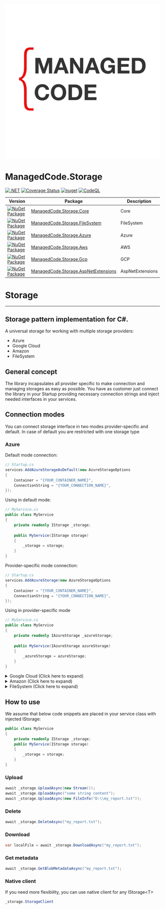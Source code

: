 ![img|300x200](https://raw.githubusercontent.com/managed-code-hub/Storage/main/logo.png)

# ManagedCode.Storage

[![.NET](https://github.com/managed-code-hub/Storage/actions/workflows/dotnet.yml/badge.svg)](https://github.com/managed-code-hub/Storage/actions/workflows/dotnet.yml)
[![Coverage Status](https://coveralls.io/repos/github/managed-code-hub/Storage/badge.svg?branch=main&service=github)](https://coveralls.io/github/managed-code-hub/Storage?branch=main)
[![nuget](https://github.com/managed-code-hub/Storage/actions/workflows/nuget.yml/badge.svg?branch=main)](https://github.com/managed-code-hub/Storage/actions/workflows/nuget.yml)
[![CodeQL](https://github.com/managed-code-hub/Storage/actions/workflows/codeql-analysis.yml/badge.svg?branch=main)](https://github.com/managed-code-hub/Storage/actions/workflows/codeql-analysis.yml)

| Version | Package                                                                                                                               | Description     |
| ------- |---------------------------------------------------------------------------------------------------------------------------------------|-----------------|
|[![NuGet Package](https://img.shields.io/nuget/v/ManagedCode.Storage.Core.svg)](https://www.nuget.org/packages/ManagedCode.Storage.Core) | [ManagedCode.Storage.Core](https://www.nuget.org/packages/ManagedCode.Storage.Core)                                                   | Core            |
|[![NuGet Package](https://img.shields.io/nuget/v/ManagedCode.Storage.FileSystem.svg)](https://www.nuget.org/packages/ManagedCode.Storage.FileSystem) | [ManagedCode.Storage.FileSystem](https://www.nuget.org/packages/ManagedCode.Storage.FileSystem)                                       | FileSystem         |
|[![NuGet Package](https://img.shields.io/nuget/v/ManagedCode.Storage.Azure.svg)](https://www.nuget.org/packages/ManagedCode.Storage.Azure) | [ManagedCode.Storage.Azure](https://www.nuget.org/packages/ManagedCode.Storage.Azure)                                                 | Azure           |
|[![NuGet Package](https://img.shields.io/nuget/v/ManagedCode.Storage.Aws.svg)](https://www.nuget.org/packages/ManagedCode.Storage.Aws) | [ManagedCode.Storage.Aws](https://www.nuget.org/packages/ManagedCode.Storage.Aws)                                     | AWS             |
|[![NuGet Package](https://img.shields.io/nuget/v/ManagedCode.Storage.Gcp.svg)](https://www.nuget.org/packages/ManagedCode.Storage.Gcp) | [ManagedCode.Storage.Gcp](https://www.nuget.org/packages/ManagedCode.Storage.Gcp)                                         | GCP             |
|[![NuGet Package](https://img.shields.io/nuget/v/ManagedCode.Storage.AspNetExtensions.svg)](https://www.nuget.org/packages/ManagedCode.Storage.AspNetExtensions) | [ManagedCode.Storage.AspNetExtensions](https://www.nuget.org/packages/ManagedCode.Storage.AspNetExtensions)                                         | AspNetExtensions          |

# Storage
---

## Storage pattern implementation for C#.

A universal storage for working with multiple storage providers:

- Azure
- Google Cloud
- Amazon
- FileSystem

## General concept

The library incapsulates all provider specific to make connection and managing storages as easy as possible. You have as
customer just connect the
library in your Startup providing necessary connection strings and inject needed interfaces in your services.

## Connection modes

You can connect storage interface in two modes provider-specific and default. In case of default you are restricted with
one storage type

### Azure

Default mode connection:

```cs
// Startup.cs
services.AddAzureStorageAsDefault(new AzureStorageOptions
{
    Container = "{YOUR_CONTAINER_NAME}",
    ConnectionString = "{YOUR_CONNECTION_NAME}",
});
```

Using in default mode:

```cs
// MyService.cs
public class MyService
{
    private readonly IStorage _storage;

    public MyService(IStorage storage)
    {
        _storage = storage;
    }
}

```

Provider-specific mode connection:

```cs
// Startup.cs
services.AddAzureStorage(new AzureStorageOptions
{
    Container = "{YOUR_CONTAINER_NAME}",
    ConnectionString = "{YOUR_CONNECTION_NAME}",
});
```

Using in provider-specific mode

```cs
// MyService.cs
public class MyService
{
    private readonly IAzureStorage _azureStorage;

    public MyService(IAzureStorage azureStorage)
    {
        _azureStorage = azureStorage;
    }
}
```

<details>
  <summary>Google Cloud (Click here to expand)</summary>

### Google Cloud

Default mode connection:

```cs
// Startup.cs
services.AddGCPStorageAsDefault(opt =>
{
    opt.GoogleCredential = GoogleCredential.FromFile("{PATH_TO_YOUR_CREDENTIALS_FILE}.json");

    opt.BucketOptions = new BucketOptions()
    {
        ProjectId = "{YOUR_API_PROJECT_ID}",
        Bucket = "{YOUR_BUCKET_NAME}",
    };
});
```

Using in default mode:

```cs
// MyService.cs
public class MyService
{
    private readonly IStorage _storage;
  
    public MyService(IStorage storage)
    {
        _storage = storage;
    }
}
```

Provider-specific mode connection:

```cs
// Startup.cs
services.AddGCPStorage(new GCPStorageOptions
{
    BucketOptions = new BucketOptions()
    {
        ProjectId = "{YOUR_API_PROJECT_ID}",
        Bucket = "{YOUR_BUCKET_NAME}",
    }
});
```

Using in provider-specific mode

```cs
// MyService.cs
public class MyService
{
    private readonly IGCPStorage _gcpStorage;
    public MyService(IGCPStorage gcpStorage)
    {
        _gcpStorage = gcpStorage;
    }
}
```

</details>

<details>
  <summary>Amazon (Click here to expand)</summary>

### Amazon

Default mode connection:

```cs
// Startup.cs
//aws libarary overwrites property values. you should only create configurations this way. 
var awsConfig = new AmazonS3Config();
awsConfig.RegionEndpoint = RegionEndpoint.EUWest1;
awsConfig.ForcePathStyle = true;
awsConfig.UseHttp = true;
awsConfig.ServiceURL = "http://localhost:4566"; //this is the default port for the aws s3 emulator, must be last in the list

services.AddAWSStorageAsDefault(opt =>
{
    opt.PublicKey = "{YOUR_PUBLIC_KEY}";
    opt.SecretKey = "{YOUR_SECRET_KEY}";
    opt.Bucket = "{YOUR_BUCKET_NAME}";
    opt.OriginalOptions = awsConfig;
});
```

Using in default mode:

```cs
// MyService.cs
public class MyService
{
    private readonly IStorage _storage;
  
    public MyService(IStorage storage)
    {
        _storage = storage;
    }
}
```

Provider-specific mode connection:

```cs
// Startup.cs
services.AddAWSStorage(new AWSStorageOptions
{
    PublicKey = "{YOUR_PUBLIC_KEY}",
    SecretKey = "{YOUR_SECRET_KEY}",
    Bucket = "{YOUR_BUCKET_NAME}",
    OriginalOptions = awsConfig
});
```

Using in provider-specific mode

```cs
// MyService.cs
public class MyService
{
    private readonly IAWSStorage _gcpStorage;
    public MyService(IAWSStorage gcpStorage)
    {
        _gcpStorage = gcpStorage;
    }
}
```

</details>

<details>
  <summary>FileSystem (Click here to expand)</summary>

### FileSystem

Default mode connection:

```cs
// Startup.cs
services.AddFileSystemStorageAsDefault(opt =>
{
    opt.BaseFolder = Path.Combine(Environment.CurrentDirectory, "{YOUR_BUCKET_NAME}");
});
```

Using in default mode:

```cs
// MyService.cs
public class MyService
{
    private readonly IStorage _storage;
  
    public MyService(IStorage storage)
    {
        _storage = storage;
    }
}
```

Provider-specific mode connection:

```cs
// Startup.cs
services.AddFileSystemStorage(new FileSystemStorageOptions
{
    BaseFolder = Path.Combine(Environment.CurrentDirectory, "{YOUR_BUCKET_NAME}"),
});
```

Using in provider-specific mode

```cs
// MyService.cs
public class MyService
{
    private readonly IFileSystemStorage _fileSystemStorage;
    public MyService(IFileSystemStorage fileSystemStorage)
    {
        _fileSystemStorage = fileSystemStorage;
    }
}
```

</details>

## How to use

We assume that below code snippets are placed in your service class with injected IStorage:

```cs
public class MyService
{
    private readonly IStorage _storage;
    public MyService(IStorage storage)
    {
        _storage = storage;
    }
}
```

### Upload

```cs
await _storage.UploadAsync(new Stream());
await _storage.UploadAsync("some string content");
await _storage.UploadAsync(new FileInfo("D:\\my_report.txt"));
```

### Delete

```cs
await _storage.DeleteAsync("my_report.txt");
```

### Download

```cs
var localFile = await _storage.DownloadAsync("my_report.txt");
```

### Get metadata

```cs
await _storage.GetBlobMetadataAsync("my_report.txt");
```

### Native client

If you need more flexibility, you can use native client for any IStorage&lt;T&gt;

```cs
_storage.StorageClient
```


